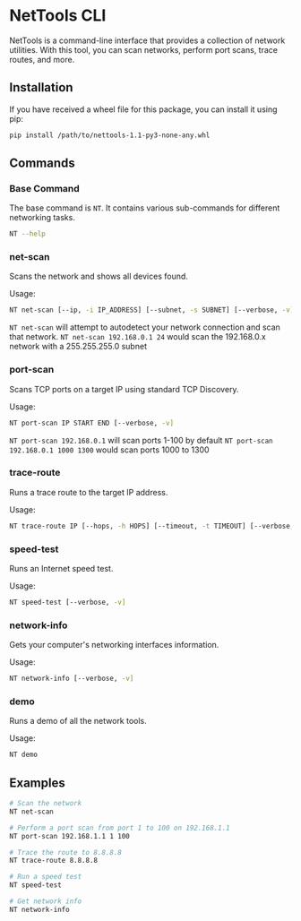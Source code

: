 # NetTools CLI

NetTools is a command-line interface that provides a collection of network utilities. With this tool, you can scan networks, perform port scans, trace routes, and more.

## Installation

If you have received a wheel file for this package, you can install it using pip:

```bash
pip install /path/to/nettools-1.1-py3-none-any.whl
```

## Commands

### Base Command

The base command is `NT`. It contains various sub-commands for different networking tasks.

```bash
NT --help
```

### net-scan

Scans the network and shows all devices found.

Usage:

```bash
NT net-scan [--ip, -i IP_ADDRESS] [--subnet, -s SUBNET] [--verbose, -v]
```

`NT net-scan` will attempt to autodetect your network connection and scan that network.
`NT net-scan 192.168.0.1 24` would scan the 192.168.0.x network with a 255.255.255.0 subnet

### port-scan

Scans TCP ports on a target IP using standard TCP Discovery.

Usage:

```bash
NT port-scan IP START END [--verbose, -v]
```

`NT port-scan 192.168.0.1` will scan ports 1-100 by default
`NT port-scan 192.168.0.1 1000 1300` would scan ports 1000 to 1300

### trace-route

Runs a trace route to the target IP address.

Usage:

```bash
NT trace-route IP [--hops, -h HOPS] [--timeout, -t TIMEOUT] [--verbose, -v]
```

### speed-test

Runs an Internet speed test.

Usage:

```bash
NT speed-test [--verbose, -v]
```

### network-info

Gets your computer's networking interfaces information.

Usage:

```bash
NT network-info [--verbose, -v]
```

### demo

Runs a demo of all the network tools.

Usage:

```bash
NT demo
```

## Examples

```bash
# Scan the network
NT net-scan

# Perform a port scan from port 1 to 100 on 192.168.1.1
NT port-scan 192.168.1.1 1 100

# Trace the route to 8.8.8.8
NT trace-route 8.8.8.8

# Run a speed test
NT speed-test

# Get network info
NT network-info
```
